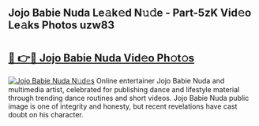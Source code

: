 ## Jojo Babie Nuda Le𝚊k𝚎d N𝚞𝚍e - Part-5zK Vid𝚎o Le𝚊ks Photos uzw83

# <h2><a href="http://fbeeibb.evod.top/?m=Jojo+Babie+Nuda">🔗 👉🔴 Jojo Babie Nuda Vid𝚎o Ph𝚘t𝚘s</a></h2>

[![Jojo Babie Nuda N𝚞d𝚎s](https://i.imgur.com/8V9OHl7.gif)](http://fbeeibb.evod.top/?m=Jojo+Babie+Nuda)
Online entertainer Jojo Babie Nuda and multimedia artist, celebrated for publishing dance and lifestyle material through trending dance routines and short videos. Jojo Babie Nuda public image is one of integrity and honesty, but recent revelations have cast doubt on his character. 
